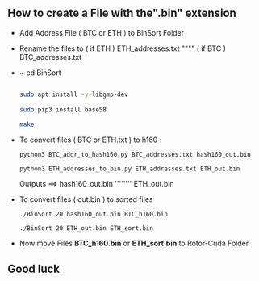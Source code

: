 ## How to create a File with the".bin" extension
- Add Address File ( BTC or ETH ) to BinSort Folder 
- Rename the files to ( if ETH ) ETH_addresses.txt """" ( if BTC ) BTC_addresses.txt
- ~ cd BinSort 
  
  ```sh

  sudo apt install -y libgmp-dev
    
  sudo pip3 install base58
    
  make

    ```
- To convert files ( BTC or ETH.txt ) to h160 : 

      python3 BTC_addr_to_hash160.py BTC_addresses.txt hash160_out.bin
      
      python3 ETH_addresses_to_bin.py ETH_addresses.txt ETH_out.bin 

    Outputs ==> hash160_out.bin  ''''''''  ETH_out.bin

- To convert files ( out.bin ) to sorted files 

      ./BinSort 20 hash160_out.bin BTC_h160.bin

      ./BinSort 20 ETH_out.bin ETH_sort.bin

- Now move Files **BTC_h160.bin**  or  **ETH_sort.bin** to Rotor-Cuda Folder

## Good luck
   

